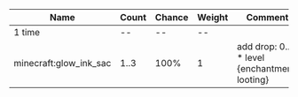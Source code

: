 | Name                   | Count | Chance | Weight | Comment                                       |
| ---------------------- | ----- | ------ | ------ | --------------------------------------------- |
| 1 time                 |    -- |     -- |     -- |                                               |
| minecraft:glow_ink_sac |  1..3 |   100% |      1 | add drop: 0..1 * level {enchantment: looting} |